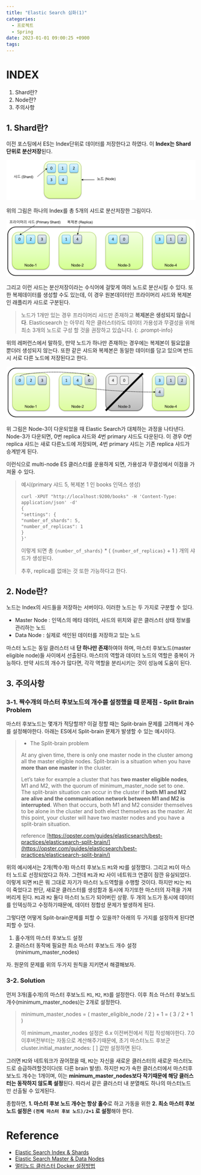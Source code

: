 ```yaml
---
title: "Elastic Search 심화(1)"
categories:
  - 프로젝트
  - Spring
date: 2023-01-01 09:00:25 +0900
tags:
---
```

# INDEX
1. Shard란?
2. Node란?
3. 주의사항

## 1. Shard란?
이전 포스팅에서 ES는 Index단위로 데이터를 저장한다고 하였다. 이 **Index는 Shard 단위로 분산저장**된다.

![img](../../assets/img/es/2.webp)

위의 그림은 하나의 Index를 총 5개의 샤드로 분산저장한 그림이다.

![img](../../assets/img/es/3.webp)

그리고 이런 샤드는 분산저장이라는 수식어에 걸맞게 여러 노드로 분산시킬 수 있다. 또한 복제데이터를 생성할 수도 있는데, 이 경우 원본데이터인 프라이머리 샤드와 복제본인 래플리카 샤드로 구분된다.

> 노드가 1개만 있는 경우 프라이머리 샤드만 존재하고 **복제본은 생성되지 않습니다**. Elasticsearch 는 아무리 작은 클러스터라도 데이터 가용성과 무결성을 위해 최소 3개의 노드로 구성 할 것을 권장하고 있습니다.
{: .prompt-info}

위의 레퍼런스에서 말하듯, 만약 노드가 하나만 존재하는 경우에는 복제본이 필요없을 뿐더러 생성되지 않는다. 또한 같은 샤드와 복제본은 동일한 데이터를 담고 있으며 반드시 서로 다른 노드에 저장된다고 한다.

![img](../../assets/img/es/4.webp)

위 그림은 Node-3이 다운되었을 때 Elastic Search가 대체하는 과정을 나타낸다. Node-3가 다운되면, 0번 replica 샤드와 4번 primary 샤드도 다운된다. 이 경우 0번 replica 샤드는 새로 다른노드에 저장되며, 4번 primary 샤드는 기존 replica 샤드가 승계받게 된다.

이런식으로 multi-node ES 클러스터를 운용하게 되면, 가용성과 무결성에서 이점을 가져올 수 있다.

> 예시(primary 샤드 5, 복제본 1 인 books 인덱스 생성)
>
>```
> curl -XPUT "http://localhost:9200/books" -H 'Content-Type: application/json' -d'
>{
>"settings": {
>"number_of_shards": 5,
>"number_of_replicas": 1
>}
>}'
>```
>
> 이렇게 되면 총 `{number_of_shards}` * ( `{number_of_replicas}` + 1 ) 개의 샤드가 생성된다.
>
> 추후, replica를 없애는 것 또한 가능하다고 한다.

## 2. Node란?
노드는 Index의 샤드들을 저장하는 서버이다. 이러한 노드는 두 가지로 구분할 수 있다.

* Master Node : 인덱스의 메타 데이터, 샤드의 위치와 같은 클러스터 상태 정보를 관리하는 노드
* Data Node : 실제로 색인된 데이터를 저장하고 있는 노드

마스터 노드는 동일 클러스터 내 **단 하나만 존재**하여야 하며, 마스터 후보노드(master eligible node)들 사이에서 선출된다. 마스터의 역할과 데이터 노드의 역할은 중복이 가능하다. 만약 샤드의 개수가 많다면, 각각 역할을 분리시키는 것이 성능에 도움이 된다.

## 3. 주의사항
### 3-1. 짝수개의 마스터 후보노드의 개수를 설정했을 때 문제점 - Split Brain Problem

마스터 후보노드는 몇개가 적당할까? 이걸 정할 때는 Split-brain 문제를 고려해서 개수를 설정해야한다. 아래는 ES에서 Split-brain 문제가 발생할 수 있는 예시이다.

> * The Split-brain problem
>
> At any given time, there is only one master node in the cluster among all the master eligible nodes. Split-brain is a situation when you have **more than one master** in the cluster.
>
> Let’s take for example a cluster that has **two master eligible nodes**, M1 and M2, with the quorum of minimum_master_node set to one. The split-brain situation can occur in the cluster if **both M1 and M2 are alive and the communication network between M1 and M2 is interrupted**. When that occurs, both M1 and M2 consider themselves to be alone in the cluster and both elect themselves as the master. At this point, your cluster will have two master nodes and you have a split-brain situation.
>
> reference [https://opster.com/guides/elasticsearch/best-practices/elasticsearch-split-brain/](https://opster.com/guides/elasticsearch/best-practices/elasticsearch-split-brain/)

위의 예시에서는 2개(짝수개) 마스터 후보노드 `M1`와 `M2`를 설정했다. 그리고 `M1`이 마스터 노드로 선정되었다고 하자. 그런데 `M1`과 `M2` 사이 네트워크 연결이 잠깐 유실되었다. 이렇게 되면 `M1`은 뭐 그대로 자기가 마스터 노드역할을 수행할 것이다. 하지만 `M2`는 `M1`이 죽었다고 판단, 새로운 클러스터를 생성함과 동시에 자기또한 마스터의 자격을 가져버리게 된다. `M1`과 `M2` 둘다 마스터 노드가 되어버린 상황. 두 개의 노드가 동시에 데이터를 인덱싱하고 수정하기때문에, 데이터 정합성 문제가 발생하게 된다.

그렇다면 어떻게 Split-brain문제를 피할 수 있을까? 아래의 두 가지를 설정하게 된다면 피할 수 있다.

1. 홀수개의 마스터 후보노드 설정
2. 클러스터 동작에 필요한 최소 마스터 후보노드 개수 설정(minimum_master_nodes)

자. 원문의 문제를 위의 두가지 원칙을 지키면서 해결해보자.

### 3-2. Solution
먼저 3개(홀수개)의 마스터 후보노드 `M1`, `M2`, `M3`를 설정한다. 이후 최소 마스터 후보노드 개수(minimum_master_nodes)는 2개로 설정한다.
> minimum_master_nodes = ( master_eligible_node / 2 ) + 1 = ( 3 / 2 + 1 )
>
> 이 minimum_master_nodes 설정은 6.x 이전버전에서 직접 작성해야한다. 7.0 이후버전부터는 자동으로 계산해주기때문에, 초기 마스터노드 후보군 cluster.initial_master_nodes: [ ] 값만 설정하면 된다.

그러면 `M2`와 네트워크가 끊어졌을 때, `M2`는 자신을 새로운 클러스터의 새로운 마스터노드로 승급하려할것이다(또 다른 brain 발생). 하지만 `M2`가 속한 클러스터에서 마스터후보노드 개수는 1개이며, 이는 **minimum_master_nodes보다 작기때문에 해당 클러스터는 동작하지 않도록 설정**된다. 따라서 같은 클러스터 내 분열해도 하나의 마스터노드만 선출될 수 있게된다.

종합하면, **1. 마스터 후보 노드 개수는 항상 홀수**로 하고 가동을 위한 **2. 최소 마스터 후보 노드 설정은 `(전체 마스터 후보 노드)/2+1` 로 설정**해야 한다.

# Reference
* [Elastic Search Index & Shards](https://esbook.kimjmin.net/03-cluster/3.2-index-and-shards)
* [Elastic Search Master & Data Nodes](https://esbook.kimjmin.net/03-cluster/3.3-master-and-data-nodes)
* [멀티노드 클러스터 Docker 설정방법](https://www.elastic.co/guide/en/elasticsearch/reference/7.17/docker.html)
